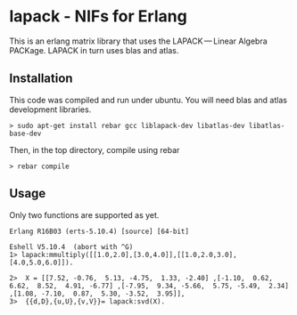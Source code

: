 lapack - NIFs for Erlang
============================

This is an erlang matrix library that uses the LAPACK — Linear Algebra PACKage. LAPACK in turn uses blas and atlas. 

Installation
-----

This code was compiled and run under ubuntu. You will need blas and atlas development libraries.

	> sudo apt-get install rebar gcc liblapack-dev libatlas-dev libatlas-base-dev


Then, in the top directory, compile using rebar

	> rebar compile

Usage
-----

Only two functions are supported as yet.

	Erlang R16B03 (erts-5.10.4) [source] [64-bit] 

	Eshell V5.10.4  (abort with ^G)
	1> lapack:mmultiply([[1.0,2.0],[3.0,4.0]],[[1.0,2.0,3.0],[4.0,5.0,6.0]]).

	2>  X = [[7.52, -0.76,  5.13, -4.75,  1.33, -2.40] ,[-1.10,  0.62,  6.62,  8.52,  4.91, -6.77] ,[-7.95,  9.34, -5.66,  5.75, -5.49,  2.34] ,[1.08, -7.10,  0.87,  5.30, -3.52,  3.95]],
	3>  {{d,D},{u,U},{v,V}}= lapack:svd(X).


